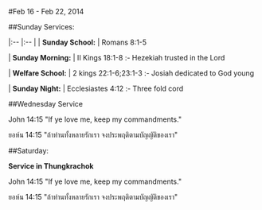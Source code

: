 #Feb 16 - Feb 22, 2014

##Sunday Services:

|:-- |:-- |
| **Sunday School:** |     Romans 8:1-5

| **Sunday Morning:** |    II Kings 18:1-8 :- Hezekiah trusted in the Lord

| **Welfare School:** |    2 kings 22:1-6;23:1-3 :- Josiah dedicated to God young

| **Sunday Night:** |      Ecclesiastes 4:12 :- Three fold cord


##Wednesday Service

John 14:15 "If ye love me, keep my commandments."

ยอห์น 14:15 "ถ้าท่านทั้งหลายรักเรา จงประพฤติตามบัญญัติของเรา"

##Saturday:

**Service in Thungkrachok**

John 14:15 "If ye love me, keep my commandments."

ยอห์น 14:15 "ถ้าท่านทั้งหลายรักเรา จงประพฤติตามบัญญัติของเรา"